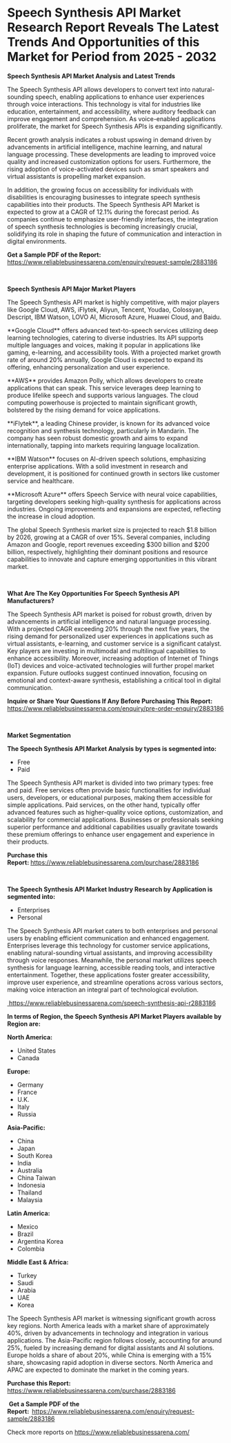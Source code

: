 <p><h1>Speech Synthesis API Market Research Report Reveals The Latest Trends And Opportunities of this Market for Period from 2025 - 2032</h1></p><p><strong>Speech Synthesis API Market Analysis and Latest Trends</strong></p>
<p><p>The Speech Synthesis API allows developers to convert text into natural-sounding speech, enabling applications to enhance user experiences through voice interactions. This technology is vital for industries like education, entertainment, and accessibility, where auditory feedback can improve engagement and comprehension. As voice-enabled applications proliferate, the market for Speech Synthesis APIs is expanding significantly.</p><p>Recent growth analysis indicates a robust upswing in demand driven by advancements in artificial intelligence, machine learning, and natural language processing. These developments are leading to improved voice quality and increased customization options for users. Furthermore, the rising adoption of voice-activated devices such as smart speakers and virtual assistants is propelling market expansion.</p><p>In addition, the growing focus on accessibility for individuals with disabilities is encouraging businesses to integrate speech synthesis capabilities into their products. The Speech Synthesis API Market is expected to grow at a CAGR of 12.1% during the forecast period. As companies continue to emphasize user-friendly interfaces, the integration of speech synthesis technologies is becoming increasingly crucial, solidifying its role in shaping the future of communication and interaction in digital environments.</p></p>
<p><strong>Get a Sample PDF of the Report:&nbsp;</strong> <a href="https://www.reliablebusinessarena.com/enquiry/request-sample/2883186?utm_campaign=3041&utm_medium=2&utm_source=Github&utm_content=ia&utm_term=13032025&utm_id=speech-synthesis-api">https://www.reliablebusinessarena.com/enquiry/request-sample/2883186</a></p>
<p>&nbsp;</p>
<p><strong>Speech Synthesis API Major Market Players</strong></p>
<p><p>The Speech Synthesis API market is highly competitive, with major players like Google Cloud, AWS, iFlytek, Aliyun, Tencent, Youdao, Colossyan, Descript, IBM Watson, LOVO AI, Microsoft Azure, Huawei Cloud, and Baidu.</p><p>**Google Cloud** offers advanced text-to-speech services utilizing deep learning technologies, catering to diverse industries. Its API supports multiple languages and voices, making it popular in applications like gaming, e-learning, and accessibility tools. With a projected market growth rate of around 20% annually, Google Cloud is expected to expand its offering, enhancing personalization and user experience.</p><p>**AWS** provides Amazon Polly, which allows developers to create applications that can speak. This service leverages deep learning to produce lifelike speech and supports various languages. The cloud computing powerhouse is projected to maintain significant growth, bolstered by the rising demand for voice applications.</p><p>**iFlytek**, a leading Chinese provider, is known for its advanced voice recognition and synthesis technology, particularly in Mandarin. The company has seen robust domestic growth and aims to expand internationally, tapping into markets requiring language localization.</p><p>**IBM Watson** focuses on AI-driven speech solutions, emphasizing enterprise applications. With a solid investment in research and development, it is positioned for continued growth in sectors like customer service and healthcare.</p><p>**Microsoft Azure** offers Speech Service with neural voice capabilities, targeting developers seeking high-quality synthesis for applications across industries. Ongoing improvements and expansions are expected, reflecting the increase in cloud adoption.</p><p>The global Speech Synthesis market size is projected to reach $1.8 billion by 2026, growing at a CAGR of over 15%. Several companies, including Amazon and Google, report revenues exceeding $300 billion and $200 billion, respectively, highlighting their dominant positions and resource capabilities to innovate and capture emerging opportunities in this vibrant market.</p></p>
<p>&nbsp;</p>
<p><strong>What Are The Key Opportunities For Speech Synthesis API Manufacturers?</strong></p>
<p><p>The Speech Synthesis API market is poised for robust growth, driven by advancements in artificial intelligence and natural language processing. With a projected CAGR exceeding 20% through the next five years, the rising demand for personalized user experiences in applications such as virtual assistants, e-learning, and customer service is a significant catalyst. Key players are investing in multimodal and multilingual capabilities to enhance accessibility. Moreover, increasing adoption of Internet of Things (IoT) devices and voice-activated technologies will further propel market expansion. Future outlooks suggest continued innovation, focusing on emotional and context-aware synthesis, establishing a critical tool in digital communication.</p></p>
<p><strong>Inquire or Share Your Questions If Any Before Purchasing This Report:</strong> <a href="https://www.reliablebusinessarena.com/enquiry/pre-order-enquiry/2883186?utm_campaign=3041&utm_medium=2&utm_source=Github&utm_content=ia&utm_term=13032025&utm_id=speech-synthesis-api">https://www.reliablebusinessarena.com/enquiry/pre-order-enquiry/2883186</a></p>
<p>&nbsp;</p>
<p><strong>Market Segmentation</strong></p>
<p><strong>The Speech Synthesis API Market Analysis by types is segmented into:</strong></p>
<p><ul><li>Free</li><li>Paid</li></ul></p>
<p><p>The Speech Synthesis API market is divided into two primary types: free and paid. Free services often provide basic functionalities for individual users, developers, or educational purposes, making them accessible for simple applications. Paid services, on the other hand, typically offer advanced features such as higher-quality voice options, customization, and scalability for commercial applications. Businesses or professionals seeking superior performance and additional capabilities usually gravitate towards these premium offerings to enhance user engagement and experience in their products.</p></p>
<p><strong>Purchase this Report:&nbsp;</strong><a href="https://www.reliablebusinessarena.com/purchase/2883186?utm_campaign=3041&utm_medium=2&utm_source=Github&utm_content=ia&utm_term=13032025&utm_id=speech-synthesis-api">https://www.reliablebusinessarena.com/purchase/2883186</a></p>
<p>&nbsp;</p>
<p><strong>The Speech Synthesis API Market Industry Research by Application is segmented into:</strong></p>
<p><ul><li>Enterprises</li><li>Personal</li></ul></p>
<p><p>The Speech Synthesis API market caters to both enterprises and personal users by enabling efficient communication and enhanced engagement. Enterprises leverage this technology for customer service applications, enabling natural-sounding virtual assistants, and improving accessibility through voice responses. Meanwhile, the personal market utilizes speech synthesis for language learning, accessible reading tools, and interactive entertainment. Together, these applications foster greater accessibility, improve user experience, and streamline operations across various sectors, making voice interaction an integral part of technological evolution.</p></p>
<p><a href="https://www.reliablebusinessarena.com/speech-synthesis-api-r2883186?utm_campaign=3041&utm_medium=2&utm_source=Github&utm_content=ia&utm_term=13032025&utm_id=speech-synthesis-api">&nbsp;https://www.reliablebusinessarena.com/speech-synthesis-api-r2883186</a></p>
<p><strong>In terms of Region, the Speech Synthesis API Market Players available by Region are:</strong></p>
<p>
    <p> <strong> North America: </strong>
        <ul>
            <li>United States</li>
            <li>Canada</li>
        </ul>
        </p> 
    <p> <strong> Europe: </strong>
        <ul>
            <li>Germany</li>
            <li>France</li>
            <li>U.K.</li>
            <li>Italy</li>
            <li>Russia</li>
        </ul>
        </p> 
    <p> <strong> Asia-Pacific: </strong>
        <ul>
            <li>China</li>
            <li>Japan</li>
            <li>South Korea</li>
            <li>India</li>
            <li>Australia</li>
            <li>China Taiwan</li>
            <li>Indonesia</li>
            <li>Thailand</li>
            <li>Malaysia</li>
        </ul>
        </p> 
    <p> <strong> Latin America: </strong>
        <ul>
            <li>Mexico</li>
            <li>Brazil</li>
            <li>Argentina Korea</li>
            <li>Colombia</li>
        </ul>
        </p> 
    <p> <strong> Middle East & Africa: </strong>
        <ul>
            <li>Turkey</li>
            <li>Saudi</li>
            <li>Arabia</li>
            <li>UAE</li>
            <li>Korea</li>
        </ul>
    </p>
    </p>
<p><p>The Speech Synthesis API market is witnessing significant growth across key regions. North America leads with a market share of approximately 40%, driven by advancements in technology and integration in various applications. The Asia-Pacific region follows closely, accounting for around 25%, fueled by increasing demand for digital assistants and AI solutions. Europe holds a share of about 20%, while China is emerging with a 15% share, showcasing rapid adoption in diverse sectors. North America and APAC are expected to dominate the market in the coming years.</p></p>
<p><strong>Purchase this Report: </strong><a href="https://www.reliablebusinessarena.com/purchase/2883186?utm_campaign=3041&utm_medium=2&utm_source=Github&utm_content=ia&utm_term=13032025&utm_id=speech-synthesis-api">https://www.reliablebusinessarena.com/purchase/2883186</a></p>
<p>&nbsp;<strong>Get a Sample PDF of the Report:&nbsp;&nbsp;</strong><a href="https://www.reliablebusinessarena.com/enquiry/request-sample/2883186?utm_campaign=3041&utm_medium=2&utm_source=Github&utm_content=ia&utm_term=13032025&utm_id=speech-synthesis-api">https://www.reliablebusinessarena.com/enquiry/request-sample/2883186</a></p>
<p><strong></strong></p>
<p>Check more reports on <a href="https://www.reliablebusinessarena.com/?utm_campaign=3041&utm_medium=2&utm_source=Github&utm_content=ia&utm_term=13032025&utm_id=speech-synthesis-api">https://www.reliablebusinessarena.com/</a></p>